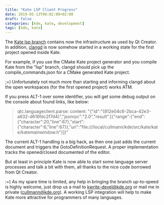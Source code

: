 ```yaml
---
title: "Kate LSP Client Progress"
date: 2019-05-13T00:02:00+02:00
draft: false
categories: [kde, kate, development]
tags: [kde, kate]
---
```


The [Kate lsp branch](https://cgit.kde.org/kate.git/log/?h=lsp) contains now the infrastructure as used by Qt Creator.
In addition, [clangd](https://clang.llvm.org/extra/clangd/) is now somehow started in a working state for the first project opened inside Kate.

For example, if you use the CMake Kate project generator and you compile Kate from the "lsp" branch, clangd should pick up the compile_commands.json for a CMake generated Kate project.

;=) Unfortunately not much more than starting and informing clangd about the open workspaces (for the first opened project) works ATM.

If you press ALT-1 over some identifier, you will get some debug output on the console about found links, like below:

> qtc.languageclient.parse:   content:  "{\"id\":\"{812e04c6-2bca-42e3-a632-d616fdc2f7d4}\",\"jsonrpc\":\"2.0\",\"result\":[{\"range\":{\"end\":{\"character\":20,\"line\":67},\"start\":{\"character\":6,\"line\":67}},\"uri\":\"file:///local/cullmann/kde/src/kate/kate/katemainwindow.h\"}]}"

The current ALT-1 handling is a big hack, as then one just adds the current document and triggers the GotoDefinitionRequest.
A proper implementation tracks the opened/closed documented of the editor.

But at least in principle Kate is now able to start some language server processes and talk a bit with them, all thanks to the nice code borrowed from Qt Creator.

:=) As my spare time is limited, any help in bringing the branch up-to-speed is highly welcome, just drop us a mail to [kwrite-devel@kde.org](mailto:kwrite-devel@kde.org) or mail me in private ([cullmann@kde.org](mailto:cullmann@kde.org)).
A working LSP integration will help to make Kate more attractive for programmers of many languages.
